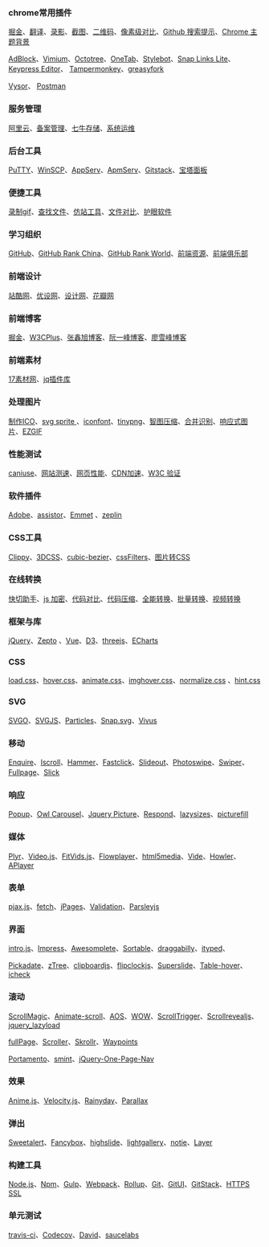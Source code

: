 ﻿### chrome常用插件
[掘金](https://chrome.google.com/webstore/detail/%E6%8E%98%E9%87%91/lecdifefmmfjnjjinhaennhdlmcaeeeb?utm_source=chrome-app-launcher-info-dialog)、[翻译](https://github.com/Selection-Translator/crx-selection-translate)、[录影](https://chrome.google.com/webstore/detail/awesome-screenshot-screen/nlipoenfbbikpbjkfpfillcgkoblgpmj)、[截图](https://chrome.google.com/webstore/detail/capture-webpage-screensho/mcbpblocgmgfnpjjppndjkmgjaogfceg?utm_source=chrome-app-launcher-info-dialog)、[二维码](https://chrome.google.com/webstore/detail/%E4%BA%8C%E7%BB%B4%E7%A0%81qr%E7%A0%81%E7%94%9F%E6%88%90%E5%99%A8qr-code-generato/pflgjjogbmmcmfhfcnlohagkablhbpmg?utm_source=chrome-app-launcher-info-dialog)、[像素级对比](https://chrome.google.com/webstore/detail/perfectpixel-by-welldonec/dkaagdgjmgdmbnecmcefdhjekcoceebi?utm_source=chrome-app-launcher-info-dialog)、[Github 搜索提示](https://chrome.google.com/webstore/detail/awesome-autocomplete-for/djkfdjpoelphhdclfjhnffmnlnoknfnd?utm_source=chrome-app-launcher-info-dialog)、[Chrome 主题背景](https://chrome.google.com/webstore/detail/my-chrome-theme/oehpjpccmlcalbenfhnacjeocbjdonic?utm_source=chrome-app-launcher-info-dialog)

[AdBlock](https://chrome.google.com/webstore/detail/adblock/gighmmpiobklfepjocnamgkkbiglidom?utm_source=chrome-app-launcher-info-dialog)、[Vimium](https://chrome.google.com/webstore/detail/vimium/dbepggeogbaibhgnhhndojpepiihcmeb?utm_source=chrome-app-launcher-info-dialog)、[Octotree](https://chrome.google.com/webstore/detail/octotree/bkhaagjahfmjljalopjnoealnfndnagc?utm_source=chrome-app-launcher-info-dialog)、[OneTab](https://chrome.google.com/webstore/detail/onetab/chphlpgkkbolifaimnlloiipkdnihall/related?hl=zh-CN)、[Stylebot](https://chrome.google.com/webstore/detail/stylebot/oiaejidbmkiecgbjeifoejpgmdaleoha?utm_source=chrome-app-launcher-info-dialog)、[Snap Links Lite](https://chrome.google.com/webstore/detail/snap-links-lite/ighmoimpbimbhbahbpcapifcplnblhgo?utm_source=chrome-app-launcher-info-dialog)、[Keypress Editor](https://chrome.google.com/webstore/detail/keypress-editor/ghfooiajeobmcfhmajcblmompfdehnli?utm_source=chrome-app-launcher-info-dialog)、
[Tampermonkey](https://chrome.google.com/webstore/detail/tampermonkey/dhdgffkkebhmkfjojejmpbldmpobfkfo)、[greasyfork](https://greasyfork.org/zh-CN)

[Vysor](https://chrome.google.com/webstore/detail/vysor/gidgenkbbabolejbgbpnhbimgjbffefm?utm_source=chrome-app-launcher-info-dialog)、
[Postman](https://chrome.google.com/webstore/detail/postman/fhbjgbiflinjbdggehcddcbncdddomop?utm_source=chrome-app-launcher-info-dialog)

### 服务管理
[阿里云](https://www.aliyun.com/)、[备案管理](https://beian.gein.cn/account/login.htm)、[七牛存储](http://www.qiniu.com/)、[系统运维](http://www.osyunwei.com/)

### 后台工具
[PuTTY](http://www.putty.org/)、[WinSCP](http://winscp.net/eng/download.php)、[AppServ](https://www.appserv.org/download/)、[ApmServ](http://zyan.cc/apmserv/)、[Gitstack](https://gitstack.com/)、[宝塔面板](https://www.bt.cn/)

### 便捷工具 
[录制gif](http://www.cockos.com/licecap/)、[查找文件](http://www.listary.com/download)、[仿站工具](http://smalltool.github.io/)、[文件对比](http://sourcegear.com/diffmerge/)、[护眼软件](http://iristech.co/iris/)

### 学习组织
[GitHub](https://github.com/)、[GitHub Rank China](http://githubrank.com/)、[GitHub Rank World](https://www.diycode.cc/trends)、[前端资源](https://www.awesomes.cn/)、[前端俱乐部](http://f2er.club/)

### 前端设计 
[站酷网](http://www.zcool.com.cn/)、[优设网](http://www.uisdc.com/)、[设计网](http://www.shejidaren.com/)、[花瓣网](http://huaban.com/)

### 前端博客 
[掘金](http://gold.xitu.io/)、[W3CPlus](http://www.w3cplus.com/)、[张鑫旭博客](http://www.zhangxinxu.com/wordpress/)、[阮一峰博客](http://www.ruanyifeng.com/blog/)、[廖雪峰博客](http://www.liaoxuefeng.com/)

### 前端素材
[17素材网](http://www.17sucai.com/)、[jq插件库](http://www.jq22.com/)

### 处理图片
[制作ICO](http://www.bitbug.net/)、[svg sprite ](https://icomoon.io/)、[iconfont](http://www.iconfont.cn/)、[tinypng](https://tinypng.com/)、[智图压缩](http://zhitu.isux.us/)、[合并识别](http://www.spritecow.com/)、[响应式图片](http://www.responsivebreakpoints.com/)、[EZGIF](https://ezgif.com/)

### 性能测试 
[caniuse](http://caniuse.com/)、[网站测速](http://www.17ce.com/)、[网页性能](https://developers.google.com/speed/pagespeed/insights/)、[CDN加速](http://www.staticfile.org/)、[W3C 验证](http://validator.w3.org/)

### 软件插件 
[Adobe](http://www.adobe.com/creativecloud/catalog/desktop.html)、[assistor](http://wit-web.azurewebsites.net/assistor/download)、[Emmet](http://emmet.io/) 、[zeplin](https://zeplin.io/)

### CSS工具 
[Clippy](http://bennettfeely.com/clippy/)、[3DCSS](http://thewebrocks.com/demos/3D-css-tester/)、[cubic-bezier](http://cubic-bezier.com/#.17,.67,.83,.67)、[cssFilters](http://www.cssfilters.co/)、[图片转CSS](https://github.com/javierbyte/img2css)

### 在线转换
[快切助手](http://kuaiqie.qdsay.com/)、[js 加密](http://utf-8.jp/public/jjencode.html)、[代码对比](https://www.diffchecker.com/)、[代码压缩](http://tool.css-js.com/)、[全能转换](http://video.online-convert.com/convert-to-ogg)、[批量转换](https://cloudconvert.com/)、[视频转换](https://clipchamp.com/)

### 框架与库
[jQuery](http://jquery.com/)、[Zepto](http://zeptojs.com/) 、[Vue](https://vuejs.org/)、[D3](https://d3js.org/)、[threejs](https://threejs.org/)、[ECharts](http://echarts.baidu.com/)

### CSS
[load.css](https://tobiasahlin.com/spinkit/)、[hover.css](https://ianlunn.github.io/Hover/)、[animate.css](https://daneden.github.io/animate.css/)、[imghover.css](https://gudh.github.io/ihover/dist/index.html)、[normalize.css](https://necolas.github.io/normalize.css/) 、[hint.css](https://github.com/chinchang/hint.css)

### SVG
[SVGO](https://github.com/svg/svgo)、[SVGJS](http://svgjs.com/)、[Particles](https://github.com/VincentGarreau/particles.js)、[Snap.svg](http://snapsvg.io/)、[Vivus](https://github.com/maxwellito/vivus)

### 移动
[Enquire](https://github.com/wickynilliams/enquire.js)、[Iscroll](https://github.com/cubiq/iscroll)、[Hammer](https://github.com/hammerjs/hammer.js)、[Fastclick](https://github.com/ftlabs/fastclick)、[Slideout](https://github.com/mango/slideout)、[Photoswipe](https://github.com/dimsemenov/photoswipe)、[Swiper](https://github.com/nolimits4web/swiper)、[Fullpage](https://github.com/yanhaijing/zepto.fullpage)、[Slick](https://github.com/kenwheeler/slick)

### 响应
[Popup](https://github.com/dimsemenov/Magnific-Popup)、[Owl Carousel](https://github.com/OwlCarousel2/OwlCarousel2)、[Jquery Picture](https://github.com/Abban/jQuery-Picture)、[Respond](https://github.com/scottjehl/Respond/)、[lazysizes](https://github.com/aFarkas/lazysizes)、[picturefill](https://github.com/scottjehl/picturefill)

### 媒体
[Plyr](https://github.com/sampotts/plyr)、[Video.js](https://github.com/videojs/video.js)、[FitVids.js](https://github.com/davatron5000/FitVids.js)、[Flowplayer](https://flowplayer.org/)、[html5media](https://html5media.info/)、[Vide](https://github.com/VodkaBears/Vide)、[Howler](https://github.com/goldfire/howler.js)、[APlayer](https://github.com/MoePlayer/APlayer)

### 表单 
[pjax.js](https://github.com/defunkt/jquery-pjax)、[fetch](http://github.github.io/fetch/)、[jPages](https://github.com/luis-almeida/jPages)、[Validation](https://github.com/jquery-validation/jquery-validation)、[Parsleyjs](https://github.com/guillaumepotier/Parsley.js/)

### 界面
[intro.js](https://github.com/usablica/intro.js)、[Impress](https://github.com/impress/impress.js)、[Awesomplete](https://github.com/leaverou/awesomplete/)、[Sortable](https://github.com/RubaXa/Sortable/)、[draggabilly](https://github.com/desandro/draggabilly)、[ityped](https://github.com/luisvinicius167/ityped)、

[Pickadate](https://github.com/amsul/pickadate.js/)、[zTree](https://github.com/zTree/zTree_v3)、[clipboardjs](https://github.com/zenorocha/clipboard.js)、[flipclockjs](https://github.com/objectivehtml/FlipClock)、[Superslide](http://www.superslide2.com/)、[Table-hover](http://www.jqueryscript.net/table/Table-Rows-Columns-Cells-Highlighting-Plugin-with-jQuery-Table-Hover.html)、[icheck](http://icheck.fronteed.com/)

### 滚动
[ScrollMagic](https://github.com/janpaepke/ScrollMagic)、[Animate-scroll](https://github.com/mpalpha/animate-scroll)、[AOS](https://michalsnik.github.io/aos/)、[WOW](http://mynameismatthieu.com/WOW/)、[ScrollTrigger](https://terwanerik.github.io/ScrollTrigger/)、[Scrollrevealjs](https://scrollrevealjs.org/)、[jquery_lazyload](https://github.com/tuupola/jquery_lazyload)

[fullPage](https://github.com/alvarotrigo/fullPage.js)、[Scroller](https://github.com/malihu/malihu-custom-scrollbar-plugin)、[Skrollr](https://github.com/Prinzhorn/skrollr)、[Waypoints](https://github.com/imakewebthings/waypoints)

[Portamento](https://github.com/krisnoble/Portamento)、[smint](http://www.outyear.co.uk/smint/)、[jQuery-One-Page-Nav](https://github.com/davist11/jQuery-One-Page-Nav)

### 效果
[Anime.js](http://anime-js.com/)、[Velocity.js](https://github.com/julianshapiro/velocity)、[Rainyday](https://github.com/maroslaw/rainyday.js)、[Parallax](https://github.com/wagerfield/parallax)

### 弹出
[Sweetalert](https://github.com/t4t5/sweetalert)、[Fancybox](https://github.com/fancyapps/fancybox)、[highslide](http://highslide.com/download.php)、[lightgallery](https://github.com/sachinchoolur/lightgallery.js)、[notie](https://github.com/jaredreich/notie)、[Layer](http://layer.layui.com/)

### 构建工具
[Node.js](https://nodejs.org/)、[Npm](https://www.npmjs.com/)、[Gulp](http://www.gulpjs.com/)、[Webpack](https://webpack.js.org)、[Rollup](https://rollupjs.org/)、[Git](https://git-for-windows.github.io/)、[GitUI](https://git-scm.com/downloads/guis)、[GitStack](http://gitstack.com/)、[HTTPS SSL](https://www.cloudflare.com/)

### 单元测试
[travis-ci](https://travis-ci.org/)、[Codecov](https://codecov.io/)、[David](https://david-dm.org/)、[saucelabs](https://saucelabs.com)
